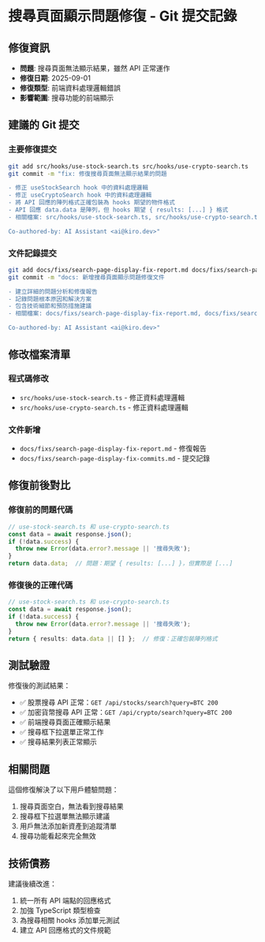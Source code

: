 # 搜尋頁面顯示問題修復 - Git 提交記錄

## 修復資訊

- **問題**: 搜尋頁面無法顯示結果，雖然 API 正常運作
- **修復日期**: 2025-09-01
- **修復類型**: 前端資料處理邏輯錯誤
- **影響範圍**: 搜尋功能的前端顯示

## 建議的 Git 提交

### 主要修復提交

```bash
git add src/hooks/use-stock-search.ts src/hooks/use-crypto-search.ts
git commit -m "fix: 修復搜尋頁面無法顯示結果的問題

- 修正 useStockSearch hook 中的資料處理邏輯
- 修正 useCryptoSearch hook 中的資料處理邏輯
- 將 API 回應的陣列格式正確包裝為 hooks 期望的物件格式
- API 回應 data.data 是陣列，但 hooks 期望 { results: [...] } 格式
- 相關檔案: src/hooks/use-stock-search.ts, src/hooks/use-crypto-search.ts

Co-authored-by: AI Assistant <ai@kiro.dev>"
```

### 文件記錄提交

```bash
git add docs/fixs/search-page-display-fix-report.md docs/fixs/search-page-display-fix-commits.md
git commit -m "docs: 新增搜尋頁面顯示問題修復文件

- 建立詳細的問題分析和修復報告
- 記錄問題根本原因和解決方案
- 包含技術細節和預防措施建議
- 相關檔案: docs/fixs/search-page-display-fix-report.md, docs/fixs/search-page-display-fix-commits.md

Co-authored-by: AI Assistant <ai@kiro.dev>"
```

## 修改檔案清單

### 程式碼修改
- `src/hooks/use-stock-search.ts` - 修正資料處理邏輯
- `src/hooks/use-crypto-search.ts` - 修正資料處理邏輯

### 文件新增
- `docs/fixs/search-page-display-fix-report.md` - 修復報告
- `docs/fixs/search-page-display-fix-commits.md` - 提交記錄

## 修復前後對比

### 修復前的問題代碼
```typescript
// use-stock-search.ts 和 use-crypto-search.ts
const data = await response.json();
if (!data.success) {
  throw new Error(data.error?.message || '搜尋失敗');
}
return data.data;  // 問題：期望 { results: [...] }，但實際是 [...]
```

### 修復後的正確代碼
```typescript
// use-stock-search.ts 和 use-crypto-search.ts
const data = await response.json();
if (!data.success) {
  throw new Error(data.error?.message || '搜尋失敗');
}
return { results: data.data || [] };  // 修復：正確包裝陣列格式
```

## 測試驗證

修復後的測試結果：
- ✅ 股票搜尋 API 正常：`GET /api/stocks/search?query=BTC 200`
- ✅ 加密貨幣搜尋 API 正常：`GET /api/crypto/search?query=BTC 200`
- ✅ 前端搜尋頁面正確顯示結果
- ✅ 搜尋框下拉選單正常工作
- ✅ 搜尋結果列表正常顯示

## 相關問題

這個修復解決了以下用戶體驗問題：
1. 搜尋頁面空白，無法看到搜尋結果
2. 搜尋框下拉選單無法顯示建議
3. 用戶無法添加新資產到追蹤清單
4. 搜尋功能看起來完全無效

## 技術債務

建議後續改進：
1. 統一所有 API 端點的回應格式
2. 加強 TypeScript 類型檢查
3. 為搜尋相關 hooks 添加單元測試
4. 建立 API 回應格式的文件規範
